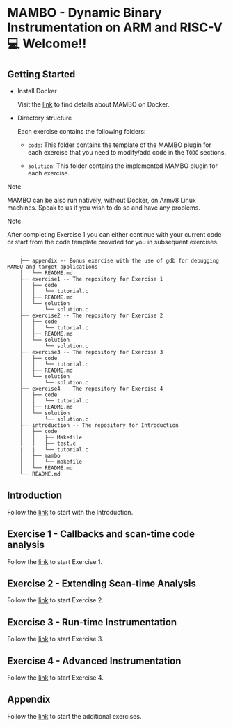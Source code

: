 # MAMBO - Dynamic Binary Instrumentation on ARM and RISC-V 💻 Welcome!!

## Getting Started

- Install Docker

    Visit the [link](https://github.com/beehive-lab/mambo/tree/master/docker) to find details about MAMBO on Docker.

- Directory structure

    Each exercise contains the following folders:
    - `code`: This folder contains the template of the MAMBO plugin for each exercise that you need to modify/add code in the `TODO` sections.

    - `solution`: This folder contains the implemented MAMBO plugin for each exercise.

> [!NOTE]
> MAMBO can be also run natively, without Docker, on Armv8 Linux machines. Speak to us if you wish to do so and have any problems.

> [!NOTE]
> After completing Exercise 1 you can either continue with your current code or start from the code template provided for you in subsequent exercises.

```
    .
    ├── appendix -- Bonus exercise with the use of gdb for debugging MAMBO and target applications
    │   └── README.md
    ├── exercise1 -- The repository for Exercise 1
    │   ├── code
    │   │   └── tutorial.c
    │   ├── README.md
    │   └── solution
    │       └── solution.c
    ├── exercise2 -- The repository for Exercise 2
    │   ├── code
    │   │   └── tutorial.c
    │   ├── README.md
    │   └── solution
    │       └── solution.c
    ├── exercise3 -- The repository for Exercise 3
    │   ├── code
    │   │   └── tutorial.c
    │   ├── README.md
    │   └── solution
    │       └── solution.c
    ├── exercise4 -- The repository for Exercise 4
    │   ├── code
    │   │   └── tutorial.c
    │   ├── README.md
    │   └── solution
    │       └── solution.c
    ├── introduction -- The repository for Introduction
    │   ├── code
    │   │   ├── Makefile
    │   │   ├── test.c
    |   |   └── tutorial.c
    │   ├── mambo
    │   │   └── makefile
    │   └── README.md
    └── README.md

```

## Introduction
Follow the [link](introduction/README.md) to start with the Introduction.

## Exercise 1 - Callbacks and scan-time code analysis
Follow the [link](exercise1/README.md) to start Exercise 1.

## Exercise 2 - Extending Scan-time Analysis
 Follow the [link](exercise2/README.md) to start Exercise 2.

## Exercise 3 - Run-time Instrumentation
 Follow the [link](exercise3/README.md) to start Exercise 3.

## Exercise 4 - Advanced Instrumentation
 Follow the [link](exercise4/README.md) to start Exercise 4.

## Appendix
 Follow the [link](appendix/README.md) to start the additional exercises.
